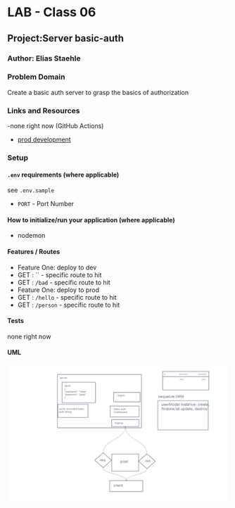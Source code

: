 # LAB - Class 06

## Project:Server basic-auth

### Author: Elias Staehle

### Problem Domain

Create a basic auth server to grasp the basics of authorization

### Links and Resources

-none right now (GitHub Actions)
- [prod development](postgres://eliasstaehle_user:RXgpZrgEXdvXlVg4FgUeRqZD5NaU2bzL@dpg-ce42fk6n6mpku7k0j3rg-a.ohio-postgres.render.com/eliasstaehle)

### Setup

#### `.env` requirements (where applicable)

see `.env.sample`


- `PORT` - Port Number


#### How to initialize/run your application (where applicable)

- nodemon

#### Features / Routes

- Feature One: deploy to dev
- GET : `` - specific route to hit
- GET : `/bad` -  specific route to hit
- Feature One: deploy to prod
- GET : `/hello` - specific route to hit
- GET : `/person` - specific route to hit

#### Tests

none right now

#### UML

![UML](./src/assets/class-06-uml.png)
